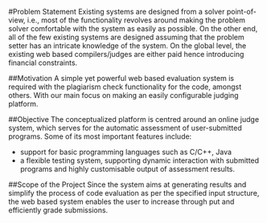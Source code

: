 #Problem Statement
Existing systems are designed from a solver point-of-view, i.e.,  most of the functionality revolves around making the problem solver  comfortable with the system as easily as possible. On the other end, all of the few existing systems are designed assuming that the problem setter has an intricate knowledge of the system.
On the global level, the existing web based compilers/judges are either paid hence introducing financial constraints. 

##Motivation
A simple yet powerful web based evaluation system is required with the plagiarism check functionality for the code, amongst others. With our main focus on making an easily configurable judging platform.

##Objective
The conceptualized platform is centred around an online judge system, which serves for the automatic assessment of user-submitted programs. Some of its most important features include:
-	support for basic programming languages such as C/C++, Java
-	a flexible testing system, supporting dynamic interaction with submitted programs and highly customisable output of assessment results.

##Scope of the Project
Since the system aims at generating results and simplify the process of code evaluation as per the specified input structure, the web based system enables the user to increase through put and efficiently grade submissions.

